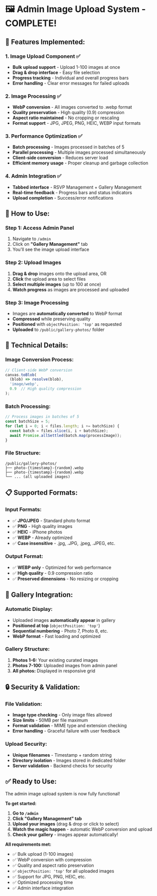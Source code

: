 # 🖼️ Admin Image Upload System - COMPLETE!

## 🎯 **Features Implemented:**

### **1. Image Upload Component** ✅
- **Bulk upload support** - Upload 1-100 images at once
- **Drag & drop interface** - Easy file selection
- **Progress tracking** - Individual and overall progress bars
- **Error handling** - Clear error messages for failed uploads

### **2. Image Processing** ✅
- **WebP conversion** - All images converted to .webp format
- **Quality preservation** - High quality (0.9) compression
- **Aspect ratio maintained** - No cropping or rescaling
- **Format support** - JPG, JPEG, PNG, HEIC, WEBP input formats

### **3. Performance Optimization** ✅
- **Batch processing** - Images processed in batches of 5
- **Parallel processing** - Multiple images processed simultaneously
- **Client-side conversion** - Reduces server load
- **Efficient memory usage** - Proper cleanup and garbage collection

### **4. Admin Integration** ✅
- **Tabbed interface** - RSVP Management + Gallery Management
- **Real-time feedback** - Progress bars and status indicators
- **Upload completion** - Success/error notifications

## 🚀 **How to Use:**

### **Step 1: Access Admin Panel**
1. Navigate to `/admin`
2. Click on **"Gallery Management"** tab
3. You'll see the image upload interface

### **Step 2: Upload Images**
1. **Drag & drop** images onto the upload area, OR
2. **Click** the upload area to select files
3. **Select multiple images** (up to 100 at once)
4. **Watch progress** as images are processed and uploaded

### **Step 3: Image Processing**
- Images are **automatically converted** to WebP format
- **Compressed** while preserving quality
- **Positioned** with `objectPosition: 'top'` as requested
- **Uploaded** to `/public/gallery-photos/` folder

## 🔧 **Technical Details:**

### **Image Conversion Process:**
```javascript
// Client-side WebP conversion
canvas.toBlob(
  (blob) => resolve(blob),
  'image/webp',
  0.9  // High quality compression
);
```

### **Batch Processing:**
```javascript
// Process images in batches of 5
const batchSize = 5;
for (let i = 0; i < files.length; i += batchSize) {
  const batch = files.slice(i, i + batchSize);
  await Promise.allSettled(batch.map(processImage));
}
```

### **File Structure:**
```
/public/gallery-photos/
├── photo-{timestamp}-{random}.webp
├── photo-{timestamp}-{random}.webp
└── ... (all uploaded images)
```

## 📋 **Supported Formats:**

### **Input Formats:**
- ✅ **JPG/JPEG** - Standard photo format
- ✅ **PNG** - High quality images
- ✅ **HEIC** - iPhone photos
- ✅ **WEBP** - Already optimized
- ✅ **Case insensitive** - .jpg, .JPG, .jpeg, .JPEG, etc.

### **Output Format:**
- ✅ **WEBP only** - Optimized for web performance
- ✅ **High quality** - 0.9 compression ratio
- ✅ **Preserved dimensions** - No resizing or cropping

## 🎨 **Gallery Integration:**

### **Automatic Display:**
- Uploaded images **automatically appear** in gallery
- **Positioned at top** (`objectPosition: 'top'`)
- **Sequential numbering** - Photo 7, Photo 8, etc.
- **WebP format** - Fast loading and optimized

### **Gallery Structure:**
1. **Photos 1-6:** Your existing curated images
2. **Photos 7-100:** Uploaded images from admin panel
3. **All photos:** Displayed in responsive grid

## 🔒 **Security & Validation:**

### **File Validation:**
- **Image type checking** - Only image files allowed
- **Size limits** - 50MB per file maximum
- **Format validation** - MIME type and extension checking
- **Error handling** - Graceful failure with user feedback

### **Upload Security:**
- **Unique filenames** - Timestamp + random string
- **Directory isolation** - Images stored in dedicated folder
- **Server validation** - Backend checks for security

## ✅ **Ready to Use:**

The admin image upload system is now fully functional! 

**To get started:**
1. **Go to `/admin`**
2. **Click "Gallery Management" tab**
3. **Upload your images** (drag & drop or click to select)
4. **Watch the magic happen** - automatic WebP conversion and upload
5. **Check your gallery** - images appear automatically!

**All requirements met:**
- ✅ Bulk upload (1-100 images)
- ✅ WebP conversion with compression
- ✅ Quality and aspect ratio preservation
- ✅ `objectPosition: 'top'` for all uploaded images
- ✅ Support for JPG, PNG, HEIC, etc.
- ✅ Optimized processing time
- ✅ Admin interface integration
